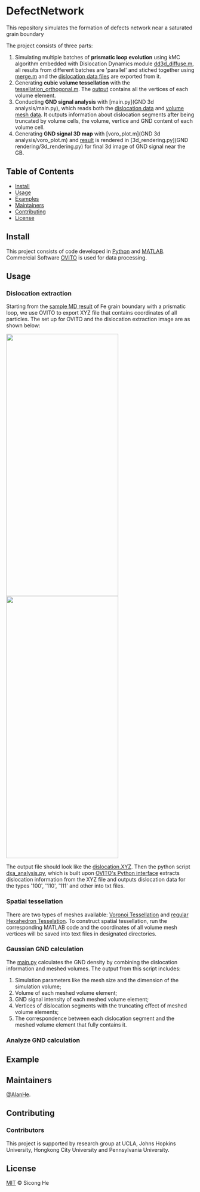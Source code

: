 # DefectNetwork
This repository simulates the formation of defects network near a saturated grain boundary


The project consists of three parts: 
1. Simulating multiple batches of **prismatic loop evolution** using kMC algorithm embedded with Dislocation Dynamics module [dd3d_diffuse.m](dd3d_diffuse.m), all results from different batches are 'parallel' and stiched together using [merge.m](merge.m) and the [dislocation data files](dislocation.txt) are exported from it.
2. Generating **cubic volume tessellation** with the [tessellation_orthogonal.m](tessellation_orthogonal.m). The [output](orthogonal20/n20_vorvx0.txt) contains all the vertices of each volume element. 
3. Conducting **GND signal analysis** with [main.py](GND 3d analysis/main.py), which reads both the [dislocation data](dislocation.txt) and [volume mesh data](n20_vorvx0.txt). It outputs information about dislocation segments after being truncated by volume cells, the volume, vertice and GND content of each volume cell.
4. Generating **GND signal 3D map** with [voro_plot.m](GND 3d analysis/voro_plot.m) and [result](orthogonal_merged20_voro_color.txt) is rendered in [3d_rendering.py](GND rendering/3d_rendering.py) for final 3d image of GND signal near the GB.


## Table of Contents

- [Install](#install)
- [Usage](#usage)
- [Examples](#example)
- [Maintainers](#maintainers)
- [Contributing](#contributing)
- [License](#license)


## Install

This project consists of code developed in [Python](https://www.python.org/) and [MATLAB](https://www.mathworks.com/products/matlab.html). Commercial Software [OVITO](https://www.ovito.org/) is used for data processing. 


## Usage

### Dislocation extraction
Starting from the [sample MD result]() of Fe grain boundary with a prismatic loop, we use OVITO to export XYZ file that contains coordinates of all particles. The set up for OVITO and the dislocation extraction image are as shown below:

<img src="ovito_setup.png" width="300" height="700">     <img src="dislocation.png" width="300" height="700"> 

The output file should look like the [dislocation.XYZ](). Then the python script [dxa_analysis.py](dxa_analysis.py), which is built upon [OVITO's Python interface](https://docs.ovito.org/python/) extracts dislocation information from the XYZ file and outputs dislocation data for the types '100', '110', '111' and other into txt files. 

### Spatial tessellation
There are two types of meshes available: [Voronoi Tessellation](tessellation_voronoi.m) and [regular Hexahedron Tesselation](tessellation_cubic.m). To construct spatial tessellation, run the corresponding MATLAB code and the coordinates of all volume mesh vertices will be saved into text files in designated directories.

### Gaussian GND calculation
The [main.py](main.py) calculates the GND density by combining the dislocation information and meshed volumes. The output from this script includes: 
1. Simulation parameters like the mesh size and the dimension of the simulation volume; 
2. Volume of each meshed volume element; 
3. GND signal intensity of each meshed volume element; 
4. Vertices of dislocation segments with the truncating effect of meshed volume elements; 
5. The correspondence between each dislocation segment and the meshed volume element that fully contains it.

### Analyze GND calculation

## Example



## Maintainers

[@AlanHe](https://github.com/hsc1993).

## Contributing


### Contributors

This project is supported by research group at UCLA, Johns Hopkins University, Hongkong City University and Pennsylvania University.


## License

[MIT](LICENSE) © Sicong He





